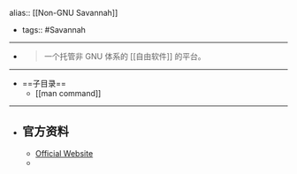 alias:: [[Non-GNU Savannah]]

- tags:: #Savannah
- ---
- > 一个托管非 GNU 体系的 [[自由软件]] 的平台。
- ---
- ==子目录==
	- [[man command]]
- ---
- ## 官方资料
	- [Official Website](https://savannah.nongnu.org/)
	-